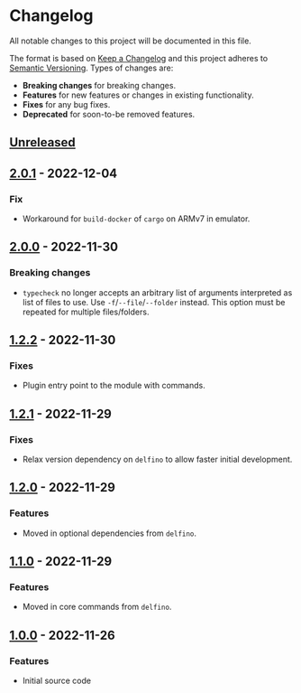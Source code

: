 # Changelog
All notable changes to this project will be documented in this file.

The format is based on [Keep a Changelog](http://keepachangelog.com/en/1.0.0/)
and this project adheres to [Semantic Versioning](http://semver.org/spec/v2.0.0.html).
Types of changes are:

- **Breaking changes** for breaking changes.
- **Features** for new features or changes in existing functionality.
- **Fixes** for any bug fixes.
- **Deprecated** for soon-to-be removed features.

## [Unreleased]

## [2.0.1] - 2022-12-04

### Fix

- Workaround for `build-docker` of `cargo` on ARMv7 in emulator.

## [2.0.0] - 2022-11-30

### Breaking changes

- `typecheck` no longer accepts an arbitrary list of arguments interpreted as list of files to use. Use `-f`/`--file`/`--folder` instead. This option must be repeated for multiple files/folders.

## [1.2.2] - 2022-11-30

### Fixes

- Plugin entry point to the module with commands.

## [1.2.1] - 2022-11-29

### Fixes

- Relax version dependency on `delfino` to allow faster initial development.

## [1.2.0] - 2022-11-29

### Features

- Moved in optional dependencies from `delfino`.

## [1.1.0] - 2022-11-29

### Features

- Moved in core commands from `delfino`.

## [1.0.0] - 2022-11-26

### Features

- Initial source code

[Unreleased]: https://github.com/radeklat/settings-doc/compare/2.0.1...HEAD
[2.0.1]: https://github.com/radeklat/settings-doc/compare/2.0.0...2.0.1
[2.0.0]: https://github.com/radeklat/settings-doc/compare/1.2.2...2.0.0
[1.2.2]: https://github.com/radeklat/settings-doc/compare/1.2.1...1.2.2
[1.2.1]: https://github.com/radeklat/settings-doc/compare/1.2.0...1.2.1
[1.2.0]: https://github.com/radeklat/settings-doc/compare/1.1.0...1.2.0
[1.1.0]: https://github.com/radeklat/settings-doc/compare/1.0.0...1.1.0
[1.0.0]: https://github.com/radeklat/settings-doc/compare/initial...1.0.0
